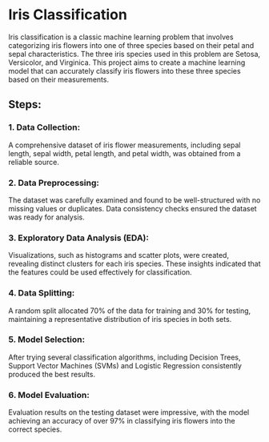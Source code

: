 # Iris Classification
Iris classification is a classic machine learning problem that involves categorizing iris flowers into one of three species based on their petal and sepal characteristics. The three iris species used in this problem are Setosa, Versicolor, and Virginica. This project aims to create a machine learning model that can accurately classify iris flowers into these three species based on their measurements.
## Steps:
### 1.	Data Collection:
A comprehensive dataset of iris flower measurements, including sepal length, sepal width, petal length, and petal width, was obtained from a reliable source.
### 2.	Data Preprocessing:
The dataset was carefully examined and found to be well-structured with no missing values or duplicates. Data consistency checks ensured the dataset was ready for analysis.
### 3.	Exploratory Data Analysis (EDA):
Visualizations, such as histograms and scatter plots, were created, revealing distinct clusters for each iris species. These insights indicated that the features could be used effectively for classification.
### 4.	Data Splitting:
A random split allocated 70% of the data for training and 30% for testing, maintaining a representative distribution of iris species in both sets.
### 5.	Model Selection:
After trying several classification algorithms, including Decision Trees, Support Vector Machines (SVMs) and Logistic Regression consistently produced the best results.
### 6.	Model Evaluation:
Evaluation results on the testing dataset were impressive, with the model achieving an accuracy of over 97% in classifying iris flowers into the correct species. 
